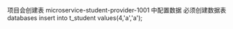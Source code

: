 项目会创建表 microservice-student-provider-1001  中配置数据 必须创建数据表 databases 
insert into t_student values(4,'a','a'); 